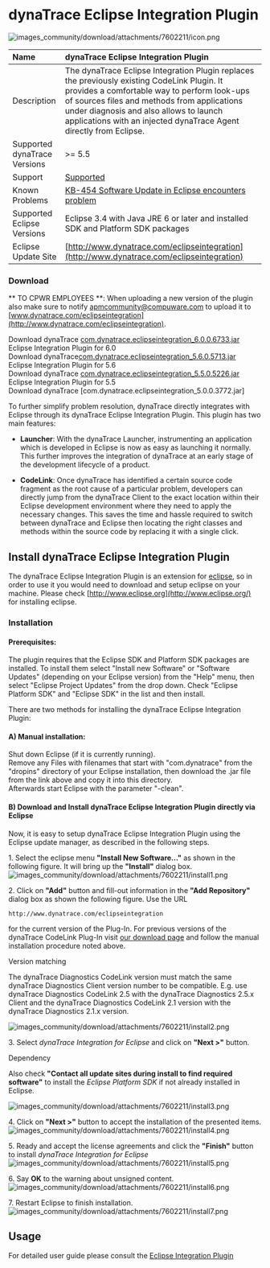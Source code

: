 # dynaTrace Eclipse Integration Plugin

![images_community/download/attachments/7602211/icon.png](images_community/download/attachments/7602211/icon.png)

| Name | dynaTrace Eclipse Integration Plugin
| :--- | :---
| Description | The dynaTrace Eclipse Integration Plugin replaces the previously existing CodeLink Plugin. It provides a comfortable way to perform look-ups of sources files and methods from applications under diagnosis and also allows to launch applications with an injected dynaTrace Agent directly from Eclipse.
| Supported dynaTrace Versions | >= 5.5
| Support | [Supported](https://community.compuwareapm.com/community/display/DL/Support+Levels#SupportLevels-Supported)
| Known Problems | [KB-454 Software Update in Eclipse encounters problem](https://community.compuwareapm.com/community/display/KB/KB-454+Software+Update+in+Eclipse+encounters+problem)
| Supported Eclipse Versions | Eclipse 3.4 with Java JRE 6 or later and installed SDK and Platform SDK packages
| Eclipse Update Site | [http://www.dynatrace.com/eclipseintegration](http://www.dynatrace.com/eclipseintegration)


### Download

** TO CPWR EMPLOYEES  **: When uploading a new version of the plugin also make sure to notify [apmcommunity@compuware.com](mailto:apmcommunity@compuware.com) to upload it to [www.dynatrace.com/eclipseintegration](http://www.dynatrace.com/eclipseintegration). 

Download dynaTrace [com.dynatrace.eclipseintegration_6.0.0.6733.jar](com.dynatrace.eclipseintegration_6.0.0.6733.jar) Eclipse Integration Plugin for 6.0  
Download dynaTrace[com.dynatrace.eclipseintegration_5.6.0.5713.jar](com.dynatrace.eclipseintegration_5.6.0.5713.jar) Eclipse Integration Plugin for 5.6  
Download dynaTrace [com.dynatrace.eclipseintegration_5.5.0.5226.jar](com.dynatrace.eclipseintegration_5.5.0.5226.jar) Eclipse Integration Plugin for 5.5  
Download dynaTrace [com.dynatrace.eclipseintegration_5.0.0.3772.jar]


To further simplify problem resolution, dynaTrace directly integrates with Eclipse through its dynaTrace Eclipse Integration Plugin. This plugin has two main features:

  * **Launcher**: With the dynaTrace Launcher, instrumenting an application which is developed in Eclipse is now as easy as launching it normally. This further improves the integration of dynaTrace at an early stage of the development lifecycle of a product. 

  * **CodeLink**: Once dynaTrace has identified a certain source code fragment as the root cause of a particular problem, developers can directly jump from the dynaTrace Client to the exact location within their Eclipse development environment where they need to apply the necessary changes. This saves the time and hassle required to switch between dynaTrace and Eclipse then locating the right classes and methods within the source code by replacing it with a single click. 

## Install dynaTrace Eclipse Integration Plugin

The dynaTrace Eclipse Integration Plugin is an extension for [eclipse](http://www.eclipse.org/), so in order to use it you would need to download and setup eclipse on your machine. Please check
[http://www.eclipse.org](http://www.eclipse.org/) for installing eclipse.

### Installation

#### Prerequisites:

The plugin requires that the Eclipse SDK and Platform SDK packages are installed. To install them select "Install new Software" or "Software Updates" (depending on your Eclipse version) from the
"Help" menu, then  
select "Eclipse Project Updates" from the drop down. Check "Eclipse Platform SDK" and "Eclipse SDK" in the list and then install.

There are two methods for installing the dynaTrace Eclipse Integration Plugin:

#### A) Manual installation:

Shut down Eclipse (if it is currently running).  
Remove any Files with filenames that start with "com.dynatrace" from the "dropins" directory of your Eclipse installation, then download the .jar file from the link above and copy it into this
directory.  
Afterwards start Eclipse with the parameter "-clean".

#### B) Download and Install dynaTrace Eclipse Integration Plugin directly via Eclipse

Now, it is easy to setup dynaTrace Eclipse Integration Plugin using the Eclipse update manager, as described in the following steps.

1\. Select the eclipse menu **"Install New Software..."** as shown in the following figure. It will bring up the **"Install"** dialog box.  
![images_community/download/attachments/7602211/install1.png](images_community/download/attachments/7602211/install1.png)

2\. Click on **"Add"** button and fill-out information in the **"Add Repository"** dialog box as shown the following figure. Use the URL

    
    
    http://www.dynatrace.com/eclipseintegration

for the current version of the Plug-In. For previous versions of the dynaTrace CodeLink Plug-In visit [our download page](http://www.dynatrace.com/downloads) and follow the manual installation
procedure noted above.

Version matching

The dynaTrace Diagnostics CodeLink version must match the same dynaTrace Diagnostics Client version number to be compatible. E.g. use dynaTrace Diagnostics CodeLink 2.5 with the dynaTrace Diagnostics
2.5.x Client and the dynaTrace Diagnostics CodeLink 2.1 version with the dynaTrace Diagnostics 2.1.x version.

![images_community/download/attachments/7602211/install2.png](images_community/download/attachments/7602211/install2.png)

3\. Select _dynaTrace Integration for Eclipse_ and click on **"Next >"** button.

Dependency

Also check **"Contact all update sites during install to find required software"** to install the _Eclipse Platform SDK_ if not already installed in Eclipse.

![images_community/download/attachments/7602211/install3.png](images_community/download/attachments/7602211/install3.png)

4\. Click on **"Next >"** button to accept the installation of the presented items.  
![images_community/download/attachments/7602211/install4.png](images_community/download/attachments/7602211/install4.png)

5\. Ready and accept the license agreements and click the **"Finish"** button to install _dynaTrace Integration for Eclipse_  
![images_community/download/attachments/7602211/install5.png](images_community/download/attachments/7602211/install5.png)

6\. Say **OK** to the warning about unsigned content.  
![images_community/download/attachments/7602211/install6.png](images_community/download/attachments/7602211/install6.png)

7\. Restart Eclipse to finish installation.  
![images_community/download/attachments/7602211/install7.png](images_community/download/attachments/7602211/install7.png)

## Usage

For detailed user guide please consult the [Eclipse Integration Plugin](https://community.compuwareapm.com/community/display/DOCDT42/Eclipse+Integration+Plugin)



